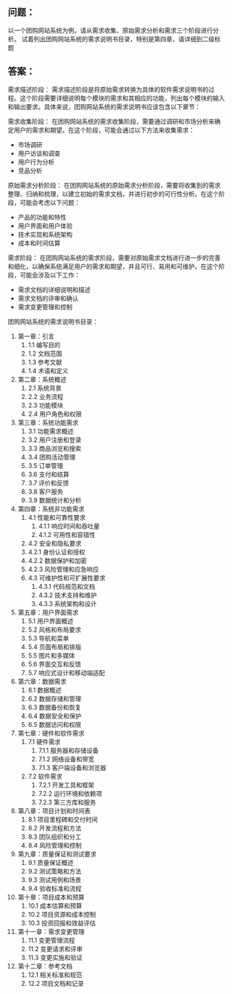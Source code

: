 ## 问题：

以一个团购网站系统为例，请从需求收集、原始需求分析和需求三个阶段进行分析。   试着列出团购网站系统的需求说明书目录，特别是第四章，请详细到二级标题

## 答案：

需求描述阶段： 需求描述阶段是将原始需求转换为具体的软件需求说明书的过程。这个阶段需要详细说明每个模块的需求和其相应的功能，列出每个模块的输入和输出要求。具体来说，团购网站系统的需求说明书应该包含以下章节：

需求收集阶段： 在团购网站系统的需求收集阶段，需要通过调研和市场分析来确定用户的需求和期望。在这个阶段，可能会通过以下方法来收集需求：

- 市场调研
- 用户访谈和调查
- 用户行为分析
- 竞品分析

原始需求分析阶段： 在团购网站系统的原始需求分析阶段，需要将收集到的需求整理、归纳和梳理，以建立初始的需求文档，并进行初步的可行性分析。在这个阶段，可能会考虑以下问题：

- 产品的功能和特性
- 用户界面和用户体验
- 技术实现和系统架构
- 成本和时间估算

需求阶段： 在团购网站系统的需求阶段，需要对原始需求文档进行进一步的完善和细化，以确保系统满足用户的需求和期望，并且可行、易用和可维护。在这个阶段，可能会涉及以下工作：

- 需求文档的详细说明和描述
- 需求文档的评审和确认
- 需求变更管理和控制

团购网站系统的需求说明书目录：

1. 第一章：引言 
   1. 1.1 编写目的 
   2. 1.2 文档范围
   3. 1.3 参考文献 
   4. 1.4 术语和定义
2. 第二章：系统概述 
   1. 2.1 系统背景 
   2. 2.2 业务流程 
   3. 2.3 功能模块 
   4. 2.4 用户角色和权限
3. 第三章：系统功能需求 
   1. 3.1 功能需求概述 
   2. 3.2 用户注册和登录
   3. 3.3 商品浏览和搜索
   4. 3.4 团购活动管理 
   5. 3.5 订单管理 
   6. 3.6 支付和结算 
   7. 3.7 评价和反馈
   8. 3.8 客户服务 
   9. 3.9 数据统计和分析
4. 第四章：系统非功能需求 
   1. 4.1 性能和可靠性要求 
      1. 4.1.1 响应时间和吞吐量 
      2. 4.1.2 可用性和容错性
   2.  4.2 安全和隐私要求 
      1. 4.2.1 身份认证和授权 
      2. 4.2.2 数据保护和加密 
      3. 4.2.3 风险管理和应急响应 
   3. 4.3 可维护性和可扩展性要求 
      1. 4.3.1 代码规范和文档 
      2. 4.3.2 技术支持和维护
      3. 4.3.3 系统架构和设计
5. 第五章：用户界面需求 
   1. 5.1 用户界面概述 
   2. 5.2 风格和布局要求 
   3. 5.3 导航和菜单 
   4. 5.4 页面布局和排版 
   5. 5.5 图片和多媒体 
   6. 5.6 界面交互和反馈
   7. 5.7 响应式设计和移动端适配
6. 第六章：数据需求 
   1. 6.1 数据概述 
   2. 6.2 数据存储和管理 
   3. 6.3 数据备份和恢复 
   4. 6.4 数据安全和保护 
   5. 6.5 数据访问和权限
7. 第七章：硬件和软件需求 
   1. 7.1 硬件需求 
      1. 7.1.1 服务器和存储设备 
      2. 7.1.2 网络设备和带宽
      3. 7.1.3 客户端设备和浏览器 
   2. 7.2 软件需求 
      1. 7.2.1 开发工具和框架 
      2. 7.2.2 运行环境和依赖项 
      3. 7.2.3 第三方库和服务
8. 第八章：项目计划和时间表 
   1. 8.1 项目里程碑和交付时间 
   2. 8.2 开发流程和方法 
   3. 8.3 团队组织和分工 
   4. 8.4 风险管理和控制
9. 第九章：质量保证和测试要求 
   1. 9.1 质量保证概述 
   2. 9.2 测试策略和方法 
   3. 9.3 测试用例和场景 
   4. 9.4 验收标准和流程
10. 第十章：项目成本和预算 
    1. 10.1 成本估算和预算 
    2. 10.2 项目资源和成本控制
    3. 10.3 投资回报和效益评估
11. 第十一章：需求变更管理 
    1. 11.1 变更管理流程 
    2. 11.2 变更请求和评审 
    3. 11.3 变更实施和验证
12. 第十二章：参考文档 
    1. 12.1 相关标准和规范 
    2. 12.2 项目文档和记录

